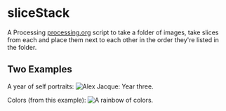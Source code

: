 # sliceStack
A Processing [processing.org](http://processing.org) script to take a folder of images, take slices from each and place them next to each other in the order they're listed in the folder.

## Two Examples

A year of self portraits:
![Alex Jacque: Year three.](https://dl.dropboxusercontent.com/u/32129742/dont-delete/github/sliceStack/alexjacque_sliceStack_year3.jpg)

Colors (from this example):
![A rainbow of colors.](https://dl.dropboxusercontent.com/u/32129742/dont-delete/github/sliceStack/sliceStack.png)
